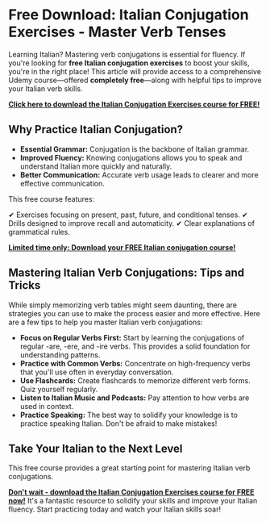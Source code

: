 # Free Download: Italian Conjugation Exercises - Master Verb Tenses

Learning Italian? Mastering verb conjugations is essential for fluency. If you're looking for **free Italian conjugation exercises** to boost your skills, you're in the right place! This article will provide access to a comprehensive Udemy course—offered **completely free**—along with helpful tips to improve your Italian verb skills.

[**Click here to download the Italian Conjugation Exercises course for FREE!**](https://udemywork.com/italian-conjugation-exercises)

## Why Practice Italian Conjugation?

*   **Essential Grammar:** Conjugation is the backbone of Italian grammar.
*   **Improved Fluency:** Knowing conjugations allows you to speak and understand Italian more quickly and naturally.
*   **Better Communication:** Accurate verb usage leads to clearer and more effective communication.

This free course features:

✔ Exercises focusing on present, past, future, and conditional tenses.
✔ Drills designed to improve recall and automaticity.
✔ Clear explanations of grammatical rules.

[**Limited time only: Download your FREE Italian conjugation course!**](https://udemywork.com/italian-conjugation-exercises)

## Mastering Italian Verb Conjugations: Tips and Tricks

While simply memorizing verb tables might seem daunting, there are strategies you can use to make the process easier and more effective. Here are a few tips to help you master Italian verb conjugations:

*   **Focus on Regular Verbs First:** Start by learning the conjugations of regular -are, -ere, and -ire verbs. This provides a solid foundation for understanding patterns.
*   **Practice with Common Verbs:** Concentrate on high-frequency verbs that you'll use often in everyday conversation.
*   **Use Flashcards:** Create flashcards to memorize different verb forms. Quiz yourself regularly.
*   **Listen to Italian Music and Podcasts:** Pay attention to how verbs are used in context.
*   **Practice Speaking:** The best way to solidify your knowledge is to practice speaking Italian. Don't be afraid to make mistakes!

## Take Your Italian to the Next Level

This free course provides a great starting point for mastering Italian verb conjugations.

[**Don't wait - download the Italian Conjugation Exercises course for FREE now!**](https://udemywork.com/italian-conjugation-exercises) It's a fantastic resource to solidify your skills and improve your Italian fluency. Start practicing today and watch your Italian skills soar!
